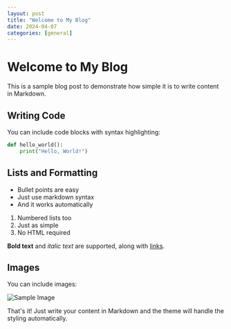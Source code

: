 ```yaml
---
layout: post
title: "Welcome to My Blog"
date: 2024-04-07
categories: [general]
---
```


# Welcome to My Blog

This is a sample blog post to demonstrate how simple it is to write content in Markdown.

## Writing Code

You can include code blocks with syntax highlighting:

```python
def hello_world():
    print("Hello, World!")
```

## Lists and Formatting

- Bullet points are easy
- Just use markdown syntax
- And it works automatically

1. Numbered lists too
2. Just as simple
3. No HTML required

**Bold text** and *italic text* are supported, along with [links](https://example.com).

## Images

You can include images:

![Sample Image](https://via.placeholder.com/150)

That's it! Just write your content in Markdown and the theme will handle the styling automatically. 